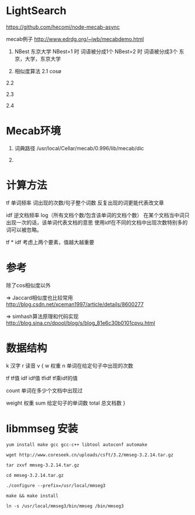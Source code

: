 LightSearch
===========

https://github.com/hecomi/node-mecab-async

mecab例子
http://www.edrdg.org/~jwb/mecabdemo.html

1. NBest
 东京大学 NBest=1 时 词语被分成1个
  NBest=2 时 词语被分成3个 东京，大学，东京大学

2. 相似度算法
 2.1 cosø

 2.2

 2.3

 2.4



Mecab环境
========
1. 词典路径
    /usr/local/Cellar/mecab/0.996/lib/mecab/dic

2.


计算方法
========
tf 单词频率 词出现的次数/句子整个词数
  反复出现的词更能代表改文章

idf 逆文档频率 log（所有文档个数/包含该单词的文档个数）
  在某个文档当中词只出现一次的话，该单词代表文档的意思
  使用idf在不同的文档中出现次数特别多的词可以被忽略。

tf * idf
  考虑上两个要素，值越大越重要

参考
=======
除了cos相似度以外

=> Jaccard相似度也比较常用
http://blog.csdn.net/xceman1997/article/details/8600277

=> simhash算法原理和代码实现
http://blog.sina.cn/dpool/blog/s/blog_81e6c30b0101cpvu.html


数据结构
========
k 汉字
r 读音
v {
  w 权重
  n 单词在给定句子中出现的次数

  tf tf值
  idf idf值
  tfidf tf乘idf的值

  count 单词在多少个文档中出现过

  weight 权重
  sum 给定句子的单词数
  total 总文档数
}


libmmseg 安装
=================

`yum install make gcc gcc-c++ libtool autoconf automake`

`wget http://www.coreseek.cn/uploads/csft/3.2/mmseg-3.2.14.tar.gz`

`tar zxvf mmseg-3.2.14.tar.gz`

`cd mmseg-3.2.14.tar.gz`

`./configure --prefix=/usr/local/mmseg3`

`make && make install`

`ln -s /usr/local/mmseg3/bin/mmseg /bin/mmseg3`



